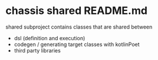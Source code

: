 # chassis shared README.md

shared subproject contains classes that are shared between

- dsl (definition and execution)
- codegen / generating target classes with kotlinPoet
- third party libraries
